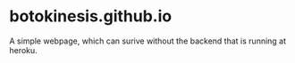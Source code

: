 # botokinesis.github.io
A simple webpage, which can surive without the backend that is running at heroku.

